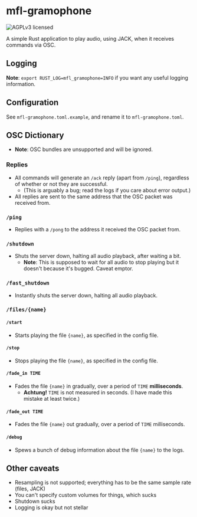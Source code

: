 mfl-gramophone
==============

![AGPLv3 licensed](https://www.gnu.org/graphics/agplv3-155x51.png)

A simple Rust application to play audio, using JACK, when it receives commands via OSC.

## Logging

**Note**: `export RUST_LOG=mfl_gramophone=INFO` if you want any useful logging information.

## Configuration

See `mfl-gramophone.toml.example`, and rename it to `mfl-gramophone.toml`.

## OSC Dictionary

- **Note**: OSC bundles are unsupported and will be ignored.

### Replies

- All commands will generate an `/ack` reply (apart from `/ping`), regardless
  of whether or not they are successful.
  - (This is arguably a bug; read the logs if you care about error output.)
- All replies are sent to the same address that the OSC packet was received
  from.

### `/ping`

- Replies with a `/pong` to the address it received the OSC packet from.

### `/shutdown`

- Shuts the server down, halting all audio playback, after waiting a bit.
  - **Note**: This is supposed to wait for all audio to stop playing but it
    doesn't because it's bugged. Caveat emptor.

### `/fast_shutdown`

- Instantly shuts the server down, halting all audio playback.

### `/files/{name}`

#### `/start`

- Starts playing the file `{name}`, as specified in the config file.

#### `/stop`

- Stops playing the file `{name}`, as specified in the config file.

#### `/fade_in TIME`

- Fades the file `{name}` in gradually, over a period of `TIME` **milliseconds**.
  - **Achtung!** `TIME` is not measured in seconds. (I have made this mistake
    at least twice.)

#### `/fade_out TIME`

- Fades the file `{name}` out gradually, over a period of `TIME` milliseconds.

#### `/debug`

- Spews a bunch of debug information about the file `{name}` to the logs.

## Other caveats

- Resampling is not supported; everything has to be the same sample rate (files,
  JACK)
- You can't specify custom volumes for things, which sucks
- Shutdown sucks
- Logging is okay but not stellar

